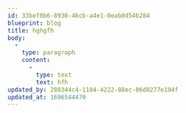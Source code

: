 ```yaml
---
id: 33bef0b6-8930-46cb-a4e1-0eab8d54b284
blueprint: blog
title: hghgfh
body:
  -
    type: paragraph
    content:
      -
        type: text
        text: hfh
updated_by: 280344c4-1184-4222-88ec-06d0277e194f
updated_at: 1696544470
---
```

